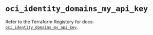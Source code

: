 # `oci_identity_domains_my_api_key`

Refer to the Terraform Registory for docs: [`oci_identity_domains_my_api_key`](https://registry.terraform.io/providers/oracle/oci/6.18.0/docs/resources/identity_domains_my_api_key).
